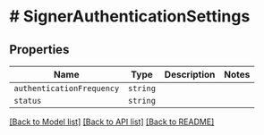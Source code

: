 # # SignerAuthenticationSettings



## Properties

Name | Type | Description | Notes
------------ | ------------- | ------------- | -------------
| `authenticationFrequency` | ```string``` |   |  |
| `status` | ```string``` |   |  |

[[Back to Model list]](../README.md#models) [[Back to API list]](../README.md#api-endpoints) [[Back to README]](../README.md)
